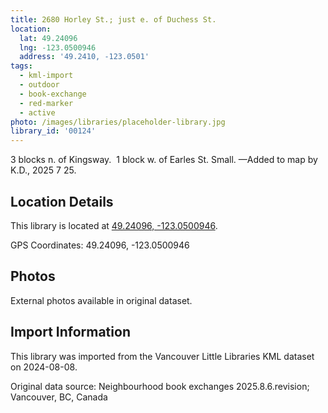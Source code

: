 ```yaml
---
title: 2680 Horley St.; just e. of Duchess St.
location:
  lat: 49.24096
  lng: -123.0500946
  address: '49.2410, -123.0501'
tags:
  - kml-import
  - outdoor
  - book-exchange
  - red-marker
  - active
photo: /images/libraries/placeholder-library.jpg
library_id: '00124'
---
```

3 blocks n. of Kingsway.  1 block w. of Earles St.
Small.
—Added to map by K.D., 2025 7 25.

## Location Details

This library is located at [49.24096, -123.0500946](https://www.google.com/maps?q=49.24096,-123.0500946).

GPS Coordinates: 49.24096, -123.0500946

## Photos

External photos available in original dataset.

## Import Information

This library was imported from the Vancouver Little Libraries KML dataset on 2024-08-08.

Original data source: Neighbourhood book exchanges 2025.8.6.revision; Vancouver, BC, Canada
